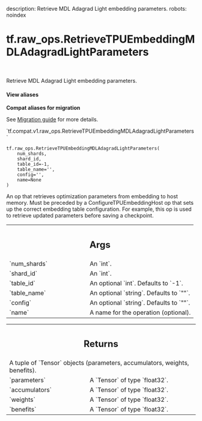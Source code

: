 description: Retrieve MDL Adagrad Light embedding parameters.
robots: noindex

# tf.raw_ops.RetrieveTPUEmbeddingMDLAdagradLightParameters

<!-- Insert buttons and diff -->

<table class="tfo-notebook-buttons tfo-api nocontent" align="left">

</table>



Retrieve MDL Adagrad Light embedding parameters.


<section class="expandable">
  <h4 class="showalways">View aliases</h4>
  <p>
<b>Compat aliases for migration</b>
<p>See
<a href="https://www.tensorflow.org/guide/migrate">Migration guide</a> for
more details.</p>
<p>`tf.compat.v1.raw_ops.RetrieveTPUEmbeddingMDLAdagradLightParameters`</p>
</p>
</section>

<pre class="devsite-click-to-copy prettyprint lang-py tfo-signature-link">
<code>tf.raw_ops.RetrieveTPUEmbeddingMDLAdagradLightParameters(
    num_shards,
    shard_id,
    table_id=-1,
    table_name=&#x27;&#x27;,
    config=&#x27;&#x27;,
    name=None
)
</code></pre>



<!-- Placeholder for "Used in" -->

An op that retrieves optimization parameters from embedding to host
memory. Must be preceded by a ConfigureTPUEmbeddingHost op that sets up
the correct embedding table configuration. For example, this op is
used to retrieve updated parameters before saving a checkpoint.

<!-- Tabular view -->
 <table class="responsive fixed orange">
<colgroup><col width="214px"><col></colgroup>
<tr><th colspan="2"><h2 class="add-link">Args</h2></th></tr>

<tr>
<td>
`num_shards`<a id="num_shards"></a>
</td>
<td>
An `int`.
</td>
</tr><tr>
<td>
`shard_id`<a id="shard_id"></a>
</td>
<td>
An `int`.
</td>
</tr><tr>
<td>
`table_id`<a id="table_id"></a>
</td>
<td>
An optional `int`. Defaults to `-1`.
</td>
</tr><tr>
<td>
`table_name`<a id="table_name"></a>
</td>
<td>
An optional `string`. Defaults to `""`.
</td>
</tr><tr>
<td>
`config`<a id="config"></a>
</td>
<td>
An optional `string`. Defaults to `""`.
</td>
</tr><tr>
<td>
`name`<a id="name"></a>
</td>
<td>
A name for the operation (optional).
</td>
</tr>
</table>



<!-- Tabular view -->
 <table class="responsive fixed orange">
<colgroup><col width="214px"><col></colgroup>
<tr><th colspan="2"><h2 class="add-link">Returns</h2></th></tr>
<tr class="alt">
<td colspan="2">
A tuple of `Tensor` objects (parameters, accumulators, weights, benefits).
</td>
</tr>
<tr>
<td>
`parameters`<a id="parameters"></a>
</td>
<td>
A `Tensor` of type `float32`.
</td>
</tr><tr>
<td>
`accumulators`<a id="accumulators"></a>
</td>
<td>
A `Tensor` of type `float32`.
</td>
</tr><tr>
<td>
`weights`<a id="weights"></a>
</td>
<td>
A `Tensor` of type `float32`.
</td>
</tr><tr>
<td>
`benefits`<a id="benefits"></a>
</td>
<td>
A `Tensor` of type `float32`.
</td>
</tr>
</table>

